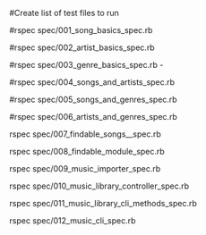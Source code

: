 #Create list of test files to run

#rspec spec/001_song_basics_spec.rb

#rspec spec/002_artist_basics_spec.rb

#rspec spec/003_genre_basics_spec.rb -


#rspec spec/004_songs_and_artists_spec.rb

#rspec spec/005_songs_and_genres_spec.rb

#rspec spec/006_artists_and_genres_spec.rb


rspec spec/007_findable_songs__spec.rb

rspec spec/008_findable_module_spec.rb

rspec spec/009_music_importer_spec.rb


rspec spec/010_music_library_controller_spec.rb

rspec spec/011_music_library_cli_methods_spec.rb

rspec spec/012_music_cli_spec.rb
